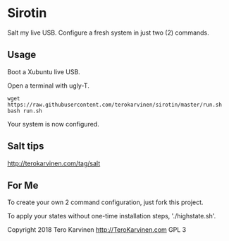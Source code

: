 # Sirotin

Salt my live USB. Configure a fresh system in just two (2) commands. 

## Usage

Boot a Xubuntu live USB. 

Open a terminal with ugly-T. 

	wget https://raw.githubusercontent.com/terokarvinen/sirotin/master/run.sh
	bash run.sh

Your system is now configured. 

## Salt tips

http://terokarvinen.com/tag/salt

## For Me

To create your own 2 command configuration, just fork this project. 

To apply your states without one-time installation steps, './highstate.sh'. 

Copyright 2018 Tero Karvinen http://TeroKarvinen.com
GPL 3

